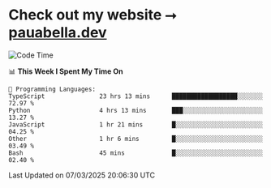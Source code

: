 # Check out my website ⭢ [pauabella.dev](https://pauabella.dev)

<!--START_SECTION:waka-->
![Code Time](http://img.shields.io/badge/Code%20Time-4%2C176%20hrs%2030%20mins-blue)

📊 **This Week I Spent My Time On** 

```text
💬 Programming Languages: 
TypeScript               23 hrs 13 mins      ██████████████████░░░░░░░   72.97 % 
Python                   4 hrs 13 mins       ███░░░░░░░░░░░░░░░░░░░░░░   13.27 % 
JavaScript               1 hr 21 mins        █░░░░░░░░░░░░░░░░░░░░░░░░   04.25 % 
Other                    1 hr 6 mins         █░░░░░░░░░░░░░░░░░░░░░░░░   03.49 % 
Bash                     45 mins             █░░░░░░░░░░░░░░░░░░░░░░░░   02.40 % 
```


 Last Updated on 07/03/2025 20:06:30 UTC
<!--END_SECTION:waka-->
